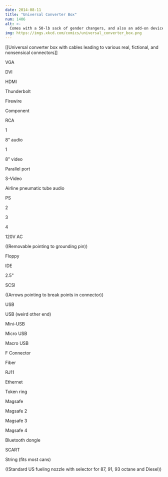```yaml
---
date: 2014-08-11
title: "Universal Converter Box"
num: 1406
alt: >-
  Comes with a 50-lb sack of gender changers, and also an add-on device with a voltage selector and a zillion circular center pin DC adapter tips so you can power any of those devices from the 90s.
img: https://imgs.xkcd.com/comics/universal_converter_box.png
---
```



[[Universal converter box with cables leading to various real, fictional, and nonsensical connectors]]

VGA

DVI

HDMI

Thunderbolt

Firewire

Component

RCA

1

8" audio

1

8" video

Parallel port

S-Video

Airline pneumatic tube audio

PS

2

3

4

120V AC

((Removable pointing to grounding pin))

Floppy

IDE

2.5"

SCSI

((Arrows pointing to break points in connector))

USB

USB (weird other end)

Mini-USB

Micro USB

Macro USB

F Connector

Fiber

RJ11

Ethernet

Token ring

Magsafe

Magsafe 2

Magsafe 3

Magsafe 4

Bluetooth dongle

SCART

String (fits most cans)

((Standard US fueling nozzle with selector for 87, 91, 93 octane and Diesel))